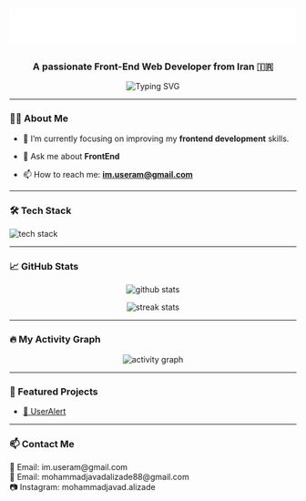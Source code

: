 <h1 align="center">
  <img src="https://github.com/mohammadmahdigazmeh/mohammadmahdigazmeh/blob/main/name.svg" alt="Hi, I'm MohammadMahdi Gazmeh" />
</h1>


<!-- <h1 align="center">Hi 👋, I'm MohammadJavad Alizade</h1> -->
<h3 align="center">A passionate Front-End Web Developer from Iran 🇮🇷</h3>

<p align="center">
  <img src="https://readme-typing-svg.herokuapp.com?font=Fira+Code&size=22&duration=4000&pause=1000&center=true&vCenter=true&width=435&lines=Frontend+Developer;HTML+%7C+CSS+%7C+JavaScript+%7C+jQuery;Living+in+Mazandaran%2C+Iran" alt="Typing SVG" />
</p>

---

### 🧑‍💻 About Me

- 🌱 I’m currently focusing on improving my **frontend development** skills.

- 💬 Ask me about **FrontEnd**

- 📫 How to reach me: **im.useram@gmail.com**

---

### 🛠️ Tech Stack

<p align="left">
  <img src="https://skillicons.dev/icons?i=html,css,bootstrap,scss,js,jquery,php,git,github,vscode" alt="tech stack" />
</p>

---

### 📈 GitHub Stats

<p align="center">
  <img src="https://github-readme-stats.vercel.app/api?username=MamadjavadAlizade&show_icons=true&theme=tokyonight" alt="github stats" />
</p>

<p align="center">
  <img src="https://github-readme-streak-stats.herokuapp.com/?user=MamadjavadAlizade&theme=tokyonight" alt="streak stats" />
</p>

---

### 🔥 My Activity Graph

<p align="center">
  <img src="https://github-readme-activity-graph.vercel.app/graph?username=MamadjavadAlizade&theme=tokyo-night" alt="activity graph" />
</p>

---

### 📌 Featured Projects

<!-- Fill this with your top repos -->

- [📁 UserAlert](https://github.com/MamadjavadAlizade/UserAlert)

---

### 📫 Contact Me

<p align="left">
  📧 Email: im.useram@gmail.com
  <br>
  📧 Email: mohammadjavadalizade88@gmail.com
  <br>
  📷 Instagram: mohammadjavad.alizade
</p>
